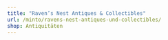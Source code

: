 ```yaml
---
title: "Raven’s Nest Antiques & Collectibles"
url: /minto/ravens-nest-antiques-und-collectibles/
shop: Antiquitäten
---
```

